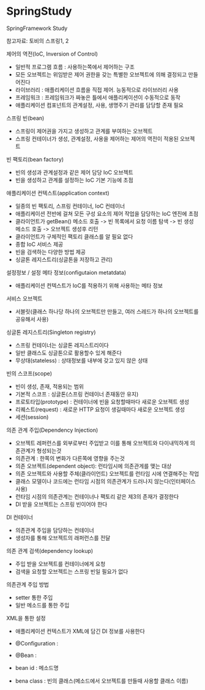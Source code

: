 # SpringStudy
SpringFramework Study

참고자료: 토비의 스프링1, 2

제어의 역전(IoC, Inversion of Control)
  - 일반적 프로그램 흐름 : 사용하는쪽에서 제어하는 구조
  - 모든 오브젝트는 위임받은 제어 권한을 갖는 특별한 오브젝트에 의해 결정되고 만들어진다
  - 라이브러리 : 애플리케이션 흐름을 직접 제어. 능동적으로 라이브러리 사용
  - 프레임워크 : 프레임워크가 짜놓은 틀에서 애플리케이션이 수동적으로 동작
  - 애플리케이션 컴포넌트의 관계설정, 사용, 생명주기 관리를 담당할 존재 필요

스프링 빈(bean)
  - 스프링이 제어권을 가지고 생성하고 관계를 부여하는 오브젝트
  - 스프링 컨테이너가 생성, 관계설정, 사용을 제어하는 제어의 역전이 적용된 오브젝트
  
빈 팩토리(bean factory)
  - 빈의 생성과 관계설정과 같은 제어 담당 IoC 오브젝트
  - 빈을 생성하고 관계를 설정하는 IoC 기본 기능에 초점
  
애플리케이션 컨텍스트(application context)
  - 일종의 빈 팩토리, 스프링 컨테이너, IoC 컨테이너
  - 애플리케이션 전반에 걸쳐 모든 구성 요소의 제어 작업을 담당하는 IoC 엔진에 초점
  - 클라이언트가 getBean() 메소드 호출 -> 빈 목록에서 요청 이름 탐색 -> 빈 생성 메소드 호출 -> 오브젝트 생성후 리턴
  - 클라이언트가 구체적인 팩토리 클래스를 알 필요 없다
  - 종합 IoC 서비스 제공
  - 빈을 검색하는 다양한 방법 제공
  - 싱글톤 레지스트리(싱글톤을 저장하고 관리)

설정정보 / 설정 메타 정보(configutaion metatdata)
  - 애플리케이션 컨텍스트가 IoC를 적용하기 위해 사용하는 메타 정보

서비스 오브젝트
  - 서블릿(클래스 하나당 하나의 오브젝트만 만들고, 여러 스레드가 하나의 오브젝트를 공유해서 사용)

싱글톤 레지스트리(Singleton registry)
  - 스프링 컨테이너는 싱글톤 레지스트리이다
  - 일반 클래스도 싱글톤으로 활용할수 있게 해준다
  - 무상태(stateless) : 상태정보를 내부에 갖고 있지 않은 상태
  
빈의 스코프(scope)
  - 빈이 생성, 존재, 적용되는 범위
  - 기본적 스코프 : 싱글톤(스프링 컨테이너 존재동안 유지)
  - 프로토타입(prototype) : 컨테이너에 빈을 요청할때마다 새로운 오브젝트 생성
  - 리퀘스트(request) : 새로운 HTTP 요청이 생길때마다 새로운 오브젝트 생성
  - 세션(session) 
  
의존 관계 주입(Dependency Injection)
  - 오브젝트 레퍼런스를 외부로부터 주입받고 이를 통해 오브젝트와 다이내믹하게 의존관계가 형성되는것
  - 의존관계 : 한쪽의 변화가 다른쪽에 영향을 주는것
  - 의존 오브젝트(dependent object): 런타임시에 의존관게를 맺는 대상 
  - 의존 오브젝트와 사용할 주체(클라이언트) 오브젝트를 런타임 시에 연결해주는 작업
  - 클래스 모델이나 코드에는 런타임 시점의 의존관계가 드러나지 않는다(인터페이스 사용)
  - 런타임 시점의 의존관계는 컨테이너나 팩토리 같은 제3의 존재가 결정한다
  - DI 받을 오브젝트는 스프링 빈이어야 한다

DI 컨테이너
  - 의존관계 주입을 담당하는 컨테이너
  - 생성자를 통해 오브젝트의 래퍼런스를 전달
 
의존 관계 검색(dependency lookup)
  - 주입 받을 오브젝트를 컨테이너에게 요청
  - 검색을 요청할 오브젝트는 스프링 빈일 필요가 없다

의존관계 주입 방법
  - setter 통한 주입
  - 일반 메소드를 통한 주입

XML을 통한 설정
  - 애플리케이션 컨텍스트가 XML에 담긴 DI 정보를 사용한다
  - @Configuration : <beans>
  - @Bean : <bean>
  
  - bean id : 메소드명
  - bena class : 빈의 클래스(메소드에서 오브젝트를 만들때 사용할 클래스 이름)
  
  
